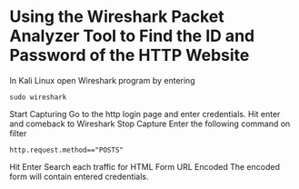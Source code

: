 # Using the Wireshark Packet Analyzer Tool to Find the ID and Password of the HTTP Website 

In Kali Linux open Wireshark program by entering

    sudo wireshark

Start Capturing
Go to the http login page and enter credentials.
Hit enter and comeback to Wireshark
Stop Capture
Enter the following command on filter

    http.request.method=="POSTS"

Hit Enter
Search each traffic for HTML Form URL Encoded
The encoded form will contain entered credentials.
